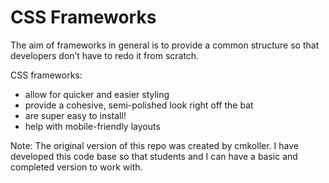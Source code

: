 # CSS Frameworks

The aim of frameworks in general is to provide a common structure so that developers don’t have to redo it from scratch.

CSS frameworks:
- allow for quicker and easier styling
- provide a cohesive, semi-polished look right off the bat
- are super easy to install!
- help with mobile-friendly layouts

Note: The original version of this repo was created by cmkoller. I have developed this code base so that students and I can have a basic and completed version to work with. 
